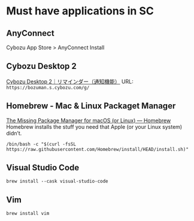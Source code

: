 # Must have applications in SC

## AnyConnect

Cybozu App Store > AnyConnect Install

## Cybozu Desktop 2

[Cybozu Desktop 2｜リマインダー（通知機能）](https://cybozu.co.jp/info/desktop2/)
URL: `https://bozuman.s.cybozu.com/g/`

## Homebrew - Mac & Linux Packaget Manager

[The Missing Package Manager for macOS (or Linux) — Homebrew](https://brew.sh/)
Homebrew installs the stuff you need that Apple (or your Linux system) didn’t.

`/bin/bash -c "$(curl -fsSL https://raw.githubusercontent.com/Homebrew/install/HEAD/install.sh)"`

## Visual Studio Code

`brew install --cask visual-studio-code`

## Vim

`brew install vim`
